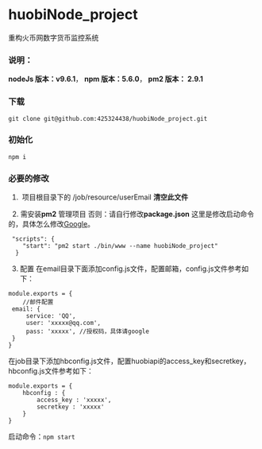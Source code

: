 # huobiNode_project
重构火币网数字货币监控系统
### 说明：
__nodeJs 版本：v9.6.1__，
__npm 版本：5.6.0__，
__pm2 版本： 2.9.1__
### 下载
```git clone git@github.com:425324438/huobiNode_project.git```
### 初始化
```npm i ```
### 必要的修改
1.  项目根目录下的 /job/resource/userEmail **清空此文件**

   
2. 需安装**pm2** 管理项目
否则：请自行修改**package.json** 这里是修改启动命令的，具体怎么修改[Google](https://www.google.com/ )。
```
 "scripts": {
    "start": "pm2 start ./bin/www --name huobiNode_project"
  } 
```
3. 配置
在email目录下面添加config.js文件，配置邮箱，config.js文件参考如下：
```
module.exports = {
    //邮件配置
 email: {
     service: 'QQ',
     user: 'xxxxx@qq.com',
     pass: 'xxxxx', //授权码，具体请google
 }
}
```
在job目录下添加hbconfig.js文件，配置huobiapi的access_key和secretkey，hbconfig.js文件参考如下：
```
module.exports = {
    hbconfig : {
        access_key : 'xxxxx',
        secretkey : 'xxxxx'
    }
}
```

启动命令：`npm start`

